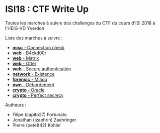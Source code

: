 # ISI18 : CTF Write Up
Toutes les marches à suivre des challenges du CTF du cours d'ISI 2018 à l'HEIG-VD Yverdon

Liste des marches à suivre :

* [__misc__ - Connection check](connection_check.md)
* [__web__ - B4ckd00r](backdoor.md)
* [__web__ - Matrix](matrix.md)
* [__web__ - Otter](otter.md)
* [__web__ - Secure authentication](secure_authentification.md)
* [__network__ - Existence](existence.md)
* [__forensic__ - Miaou](miaou.md)
* [__pwn__ - Débordement](debordement.md)
* [__crypto__ - Oracle](oracle.md)
* [__crypto__ - Perfect secrecy](perfect_secrecy.md)

Autheurs : 
* Filipe (capito27) Fortunato 
* Jonathan (jzaehrin) Zaehringer
* Pierre (pete842) Kohler 
